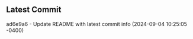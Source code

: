 
## Latest Commit
ad6e9a6 - Update README with latest commit info (2024-09-04 10:25:05 -0400) <Yunxi-Zhou>
